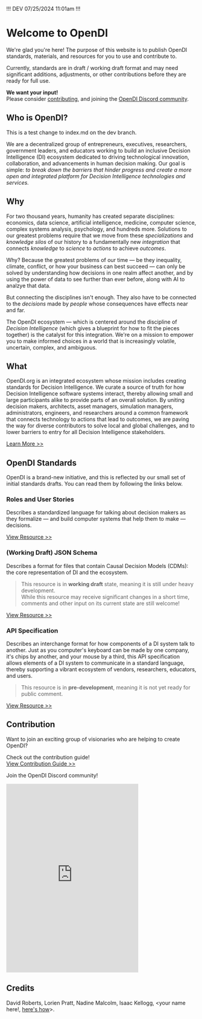 !!!
DEV 07/25/2024 11:01am
!!!

# Welcome to OpenDI 
We're glad you're here!  The purpose of this website is to publish OpenDI standards, materials, and resources for you to use and contribute to.  

Currently, standards are in draft / working draft format and may need significant additions, adjustments, or other contributions before they are ready for full use. 

**We want your input!**  
Please consider [contributing](./How%20To%20Contribute.md), and joining the [OpenDI Discord community](https://discord.gg/FtAX3JStJz).

## Who is OpenDI?

This is a test change to index.md on the dev branch.

We are a decentralized group of entrepreneurs, executives, researchers, government leaders, and educators working to build an inclusive Decision Intelligence (DI) ecosystem dedicated to driving technological innovation, collaboration, and advancements in human decision making. Our goal is simple: *to break down the barriers that hinder progress and create a more open and integrated platform for Decision Intelligence technologies and services.*

## Why

For two thousand years, humanity has created separate disciplines: economics, data science, artificial intelligence, medicine, computer science, complex systems analysis, psychology, and hundreds more.  Solutions to our greatest problems require that we move from these *specializations* and *knowledge silos* of our history to a fundamentally new *integration* that connects *knowledge* to *science* to *actions* to achieve *outcomes*. 

Why? Because the greatest problems of our time &mdash; be they inequality, climate, conflict, or how your business can best succeed &mdash; can only be solved by understanding how decisions in one realm affect another, and by using the power of data to see further than ever before, along with AI to analzye that data. 

But connecting the disciplines isn't enough. They also have to be connected to the *decisions* made by *people* whose consequences have effects near and far. 

The OpenDI ecosystem &mdash; which is centered around the discipline of *Decision Intelligence* (which gives a blueprint for how to fit the pieces together) is the catalyst for this integration. 
We're on a mission to empower you to make informed choices in a world that is increasingly volatile, uncertain, complex, and ambiguous.

## What

OpenDI.org is an integrated ecosystem whose mission includes creating standards for Decision Intelligence. We curate a source of truth 
for how Decision Intelligence software systems interact, thereby allowing small and large participants alike to provide parts of an overall solution.
By uniting decision makers, architects, asset managers, simulation managers, administrators, engineers, and researchers around a common framework that connects technology to actions that lead to outcomes, we are paving the way for diverse contributors to solve local and global challenges, and to lower barriers to entry for all Decision Intelligence stakeholders.

[Learn More >>](./OpenDI%20Intro%20Material.md)

## OpenDI Standards
OpenDI is a brand-new initiative, and this is reflected by our small set of initial standards drafts.  You can read them by following the links below.

### Roles and User Stories

Describes a standardized language for talking about decision makers as they formalize &mdash; and build computer systems that help them to make &mdash; decisions.

[View Resource >>](http://roles-user-stories.opendi.org)

### (Working Draft) JSON Schema
Describes a format for files that contain Causal Decision Models (CDMs): the core representation of DI and the ecosystem.

> This resource is in **working draft** state, meaning it is still under heavy development.  
> While this resource may receive significant changes in a short time, comments and other input on its current state are still welcome!

[View Resource >>](http://json-schema.opendi.org)

### API Specification
Describes an interchange format for how components of a DI system talk to another.  Just as you computer's keyboard can be made by one company, it's chips by another, and your mouse by a third, this API specification allows elements of a DI system to communicate in a standard language, thereby supporting a vibrant ecosystem of vendors, researchers, educators, and users.

> This resource is in **pre-development**, meaning it is not yet ready for public comment.

[View Resource >> ](./API%20Specification.md)

## Contribution

Want to join an exciting group of visionaries who are helping to create OpenDI?

Check out the contribution guide!  
[View Contribution Guide >>](./How%20To%20Contribute.md)  

Join the OpenDI Discord community!  
<iframe src="https://discord.com/widget?id=1208154608984129557&theme=dark" width="350" height="500" allowtransparency="true" frameborder="0" sandbox="allow-popups allow-popups-to-escape-sandbox allow-same-origin allow-scripts"></iframe>

## Credits
David Roberts, Lorien Pratt, Nadine Malcolm, Isaac Kellogg, \<your name here!, [here's how](./How%20To%20Contribute.md)\>.
